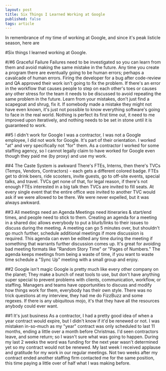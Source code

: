 ```yaml
---
layout: post
title: Six Things I Learned Working at Google
published: false
tags: article
---
```


In remembrance of my time of working at Google, and since it's peak listicle season, here are

#Six things I learned working at Google.

#/#6 Graceful Failure
Failures need to be investigated so you can learn from them and avoid making the same mistake in the future.
Any time you create a program there are eventually going to be human errors; perhaps a cavalcade of human errors.
Firing the developer for a bug after code-review and QA approved their work isn't going to fix the problem.
If there's an error in the workflow that causes people to step on each other's toes or causes any other stress for the team it needs to be discussed to avoid repeating the same problem in the future.
Learn from your mistakes, don't just find a scapegoat and shrug, fix it.
If somebody made a mistake they might not have even known, it's just not possible to know everything software's going to face in the real world.
Nothing is perfect its first time out, it need to me improved upon iteratively, and nothing needs to be set in stone until it is guaranteed to work.


#\#5 I didn't work for Google
I was a contractor, I was not a Google employee, I did not work for Google.
It's part of their orientation. I worked "at" and very specifically not "for" them.
As a contractor I worked for some staffing agency, so I cannot legally claim to have worked for Google even though they paid me (by proxy) and use my work.


#\#4 The Caste System is awkward
There's FTEs, Interns, then there's TVCs (Temps, Vendors, Contractors) - each gets a different colored badge.
FTEs get to drink beers, ride scooters, invite guests, go to off-site events, special talks, and travel.
TVCs get none of that, for legal reason, if there's not enough FTEs interested in a big talk then TVCs are invited to fill seats.
At every single event that the entire office *was* invited to another TVC would ask if we were allowed to be there.
We were never expelled, but it was always awkward.


#\#3 All meetings need an Agenda
Meetings need itineraries &amp; start/end times, and people need to stick to them.
Creating an agenda for a meeting in a shared doc allows everybody to put a blurb/links to their issues to discuss during the meeting.
A meeting can go 5 minutes over, but shouldn't go much further, schedule additional meetings if more discussion is required.
This agenda can even be edited any time during the meeting if something that warrants further discussion comes up.
It's great for avoiding bad meeting formats like "Random Story Time" or "Pages of Numbers."
The agenda keeps meetings from being a waste of time, if you want to waste time schedule a "Sync Up" meeting with a small group and enjoy.


#\#2 Google isn't magic
Google is pretty much like every other company on the planet;
They make a bunch of neat tools to use, but don't have anything super special to prevent problems with clients, communication, workflow, or staffing.
Managers and teams have opportunities to discuss and modify how things work for them, everybody has their own style.
There was no trick questions at my interview, they had me do FizzBuzz and some regexes.
If there is any ubiquitous mojo, it's that they have all the resources anybody could ever want.


#\#1 It's just business
As a contractor, I had a pretty good idea of when a year contract would expire, but I didn't know if it'd be renewed or not.
I was mistaken in-so-much as my "year" contract was only scheduled to last 11 months, ending a little over a month before Christmas.
I'd seen contractors leave, and some return; so I wasn't sure what was going to happen.
During my last 2 weeks the word was funding for the next year wasn't determined yet so my contract would not be renewed.
My last week I received applause and gratitude for my work in our regular meetings.
Not two weeks after my contract ended another staffing firm contacted me for the same position, this time paying a little over of half what I was making before.



